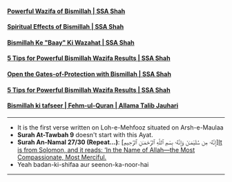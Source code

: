 #### [Powerful Wazifa of Bismillah | SSA Shah](https://www.youtube.com/watch?v=ZVQWOkLd0Ys)
#### [Spiritual Effects of Bismillah | SSA Shah](https://www.youtube.com/watch?v=f_zl0XXUYPQ)
#### [Bismillah Ke "Baay" Ki Wazahat | SSA Shah](https://www.youtube.com/watch?v=gEEL-fo77lg)
#### [5 Tips for Powerful Bismillah Wazifa Results | SSA Shah](https://www.youtube.com/watch?v=6eDrhZDGv3A)
#### [Open the Gates-of-Protection with Bismillah | SSA Shah](https://www.youtube.com/watch?v=y4JGa_o9IlU)
#### [5 Tips for Powerful Bismillah Wazifa Results | SSA Shah](https://www.youtube.com/watch?v=6eDrhZDGv3A)
#### [Bismillah ki tafseer | Fehm-ul-Quran | Allama Talib Jauhari](https://www.youtube.com/watch?v=-8ZNeViFZZ4)

***

* It is the first verse written on Loh-e-Mehfooz situated on Arsh-e-Maulaa
* __Surah At-Tawbah 9__ doesn't start with this Ayat.
* __Surah An-Namal 27/30 (Repeat...)__: [إِنَّهُۥ مِن سُلَيْمَـٰنَ وَإِنَّهُۥ بِسْمِ ٱللَّهِ ٱلرَّحْمَـٰنِ ٱلرَّحِيمِ][It is from Solomon, and it reads: ‘In the Name of Allah—the Most Compassionate, Most Merciful.](https://quran.com/27/30)
* Yeah badan-ki-shifaa aur seenon-ka-noor-hai 

***
